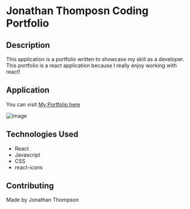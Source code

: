 # Jonathan Thomposn Coding Portfolio

## Description
This application is a portfolio written to showcase my skill as a developer. This portfolio is a react application because I really enjoy working with react!

## Application
You can visit [My Portfolio here](https://jonnythompson7.github.io/jatportfolio/)

![image](https://user-images.githubusercontent.com/104740057/198817114-168e5ed6-5442-4ded-84d2-838cfc3e46c6.png)




## Technologies Used
* React
* Javascript
* CSS
* react-icons


## Contributing 
Made by Jonathan Thompson
